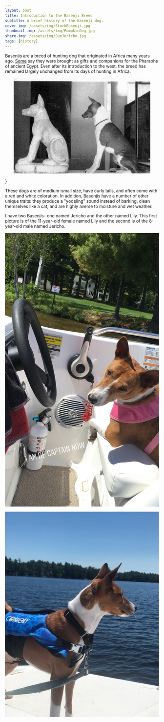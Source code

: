 ```yaml
---
layout: post
title: Introduction to the Basenji Breed
subtitle: A brief history of the Basenji dog.
cover-img: /assets/img/StockBasenji.jpg
thumbnail-img: /assets/img/PumpkinDog.jpg
share-img: /assets/img/SunJericho.jpg
tags: [history]
---
```


Basenjis are a breed of hunting dog that originated in Africa many years ago. [Some](https://www.akc.org/dog-breeds/basenji/) say they were brought as gifts and companions for the Pharaohs of ancient Egypt. Even after its introduction to the west, the breed has remained largely unchanged from its days of hunting in Africa. 
<p align="center">
  <img src="https://raw.githubusercontent.com/LilyAndJericho/LilyAndJericho.github.io/master/assets/img/BasenjiEgypt.jpg" />
</p>
}

These dogs are of medium-small size, have curly tails, and often come with a red and white coloration. In addition, Basenjis have a number of other unique traits: they produce a "yodeling" sound instead of barking, clean themselves like a cat, and are highly averse to moisture and wet weather. 


I have two Basenjis- one named Jericho and the other named Lily. This first picture is of the 11-year-old female named Lily and the second is of the 8-year-old male named Jericho. 

<p align="center">
  <img src="https://raw.githubusercontent.com/LilyAndJericho/LilyAndJericho.github.io/master/assets/img/Lily.jpg" />
</p>
<p align="center">
  <img src="https://raw.githubusercontent.com/LilyAndJericho/LilyAndJericho.github.io/master/assets/img/BoatDog.jpg" />
</p>
